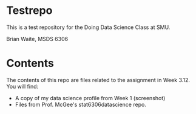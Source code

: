 # Testrepo
This is a test repository for the Doing Data Science Class at SMU. 

Brian Waite, MSDS 6306

# Contents
The contents of this repo are files related to the assignment in Week 3.12. You will find: 

* A copy of my data science profile from Week 1 (screenshot)
* Files from Prof. McGee's stat6306datascience repo.
